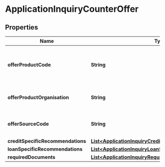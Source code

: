 # ApplicationInquiryCounterOffer

## Properties
Name | Type | Description | Notes
------------ | ------------- | ------------- | -------------
**offerProductCode** | **String** | A unique code that identifies the offered product to applicant |  [optional]
**offerProductOrganisation** | **String** | Offered card issuing organization name |  [optional]
**offerSourceCode** | **String** | A source code to identify the product |  [optional]
**creditSpecificRecommendations** | [**List&lt;ApplicationInquiryCreditSpecificRecommendations&gt;**](ApplicationInquiryCreditSpecificRecommendations.md) |  |  [optional]
**loanSpecificRecommendations** | [**List&lt;ApplicationInquiryLoanSpecificRecommendations&gt;**](ApplicationInquiryLoanSpecificRecommendations.md) |  |  [optional]
**requiredDocuments** | [**List&lt;ApplicationInquiryRequiredDocuments&gt;**](ApplicationInquiryRequiredDocuments.md) |  |  [optional]
